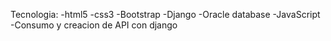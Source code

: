 Tecnologia:
-html5
-css3
-Bootstrap
-Django
-Oracle database
-JavaScript
-Consumo y creacion de API con django

